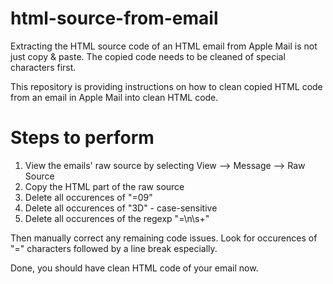 # html-source-from-email
Extracting the HTML source code of an HTML email from Apple Mail is not just copy &amp; paste. The copied code needs to be cleaned of special characters first.

This repository is providing instructions on how to clean copied HTML code from an email in Apple Mail into clean HTML code.

# Steps to perform
1. View the emails' raw source by selecting View --> Message --> Raw Source
2. Copy the HTML part of the raw source
3. Delete all occurences of "=09"
4. Delete all occurences of "3D" - case-sensitive
5. Delete all occurences of the regexp "=\n\s+"

Then manually correct any remaining code issues. Look for occurences of "=" characters followed by a line break especially.

Done, you should have clean HTML code of your email now.
